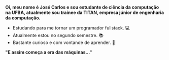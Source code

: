 <strong>Oi, meu nome é José Carlos e sou estudante de ciência da computação na UFBA, atualmente sou trainee da TITAN, empresa júnior de engenharia da computação.</strong>

<ul>
  <li>Estudando para me tornar um programador fullstack. 💻 </li>
  <li>Atualmente estou no segundo semestre. 📚 </li>
  <li>Bastante curioso e com vontande de aprender. 🧐 </li>
</ul>

<strong>"E assim começa a era das máquinas..."</strong>
